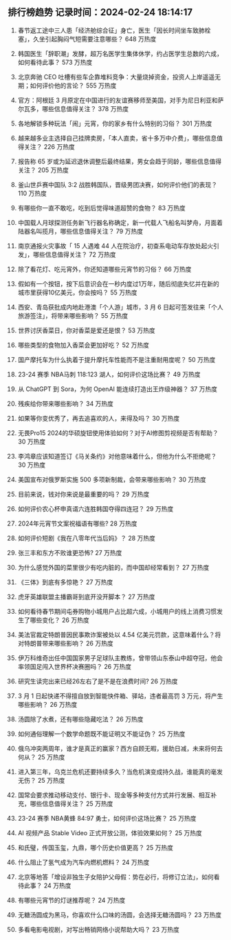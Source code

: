 
## 排行榜趋势 记录时间：2024-02-24 18:14:17
  
  1. 春节返工途中三人患「经济舱综合征」身亡，医生「因长时间坐车致肺栓塞」，久坐引起胸闷气短需要注意哪些？ 648 万热度
    
  2. 韩国医生「辞职潮」发酵，超万名医学生集体休学，约占医学生总数的六成，如何看待此事？ 573 万热度
    
  3. 北京奔驰 CEO 吐槽有些车企靠堆料竞争：大量烧掉资金，投资人上岸遥遥无期；如何评价他的言论？ 555 万热度
    
  4. 官方：阿根廷 3 月原定在中国进行的友谊赛移师至美国，对手为尼日利亚和萨尔瓦多，哪些信息值得关注？ 378 万热度
    
  5. 各地解锁多种玩法「闹」元宵，你的家乡有什么特别的习俗？ 301 万热度
    
  6. 越来越多业主选择自己挂牌卖房，「本人直卖，省十多万中介费」，哪些信息值得关注？ 226 万热度
    
  7. 报告称 65 岁或为延迟退休调整后最终结果，男女会趋于同龄，哪些信息值得关注？ 205 万热度
    
  8. 釜山世乒赛中国队 3:2 战胜韩国队，晋级男团决赛，如何评价他们的表现？ 110 万热度
    
  9. 有哪些你一直不敢吃，吃到后觉得味道超赞的食物？ 83 万热度
    
  10. 中国载人月球探测任务新飞行器名称确定，新一代载人飞船名叫梦舟，月面着陆器名叫揽月，哪些信息值得关注？ 79 万热度
    
  11. 南京通报火灾事故「 15 人遇难 44 人在院治疗，初查系电动车存放处起火引发」，哪些信息值得关注？ 72 万热度
    
  12. 除了看花灯、吃元宵外，你还知道哪些元宵节的习俗？ 66 万热度
    
  13. 假如有一个按钮，按下后意识会在一秒内度过1万年，随后彻底失忆并在新的城市里获得10亿美元，你会按吗？ 55 万热度
    
  14. 西安、青岛获批成内地赴港澳「个人游」城市，3 月 6 日起可签发往来「个人旅游签注」，将带来哪些影响？ 55 万热度
    
  15. 世界讨厌香菜日，你对香菜是爱还是恨？ 53 万热度
    
  16. 哪些类型的食物加入香菜会更加好吃？ 52 万热度
    
  17. 国产摩托车为什么执着于提升摩托车性能而不是注重耐用度呢？ 50 万热度
    
  18. 23-24 赛季 NBA马刺 118:123 湖人，如何评价这场比赛？ 49 万热度
    
  19. 从 ChatGPT 到 Sora，为何 OpenAI 能连续打造出王炸级神器？ 37 万热度
    
  20. 残疾给你带来哪些影响？ 34 万热度
    
  21. 如果等你变优秀了，再去追喜欢的人，来得及吗？ 30 万热度
    
  22. 无畏Pro15 2024的华硕旋钮使用体验如何？对于AI修图剪视频是否有帮助？ 30 万热度
    
  23. 李鸿章应该知道签订《马关条约》对他意味着什么，但他为什么不拒绝呢？ 30 万热度
    
  24. 美国宣布对俄罗斯实施 500 多项新制裁，会带来哪些影响？ 30 万热度
    
  25. 目前来说，钱对你来说是最重要的吗？ 29 万热度
    
  26. 如何评价农心杯申真谞六连胜韩国夺得四连冠？ 29 万热度
    
  27. 2024年元宵节文案祝福语有哪些? 28 万热度
    
  28. 如何评价短剧《我在八零年代当后妈》？ 28 万热度
    
  29. 张三丰和东方不败谁更恐怖? 27 万热度
    
  30. 为什么感觉外国的菜里很少有吃内脏的，而中国却经常看到？ 27 万热度
    
  31. 《三体》到底有多惊艳？ 27 万热度
    
  32. 虎牙英雄联盟主播霸哥到底开没开脚本？ 27 万热度
    
  33. 如何看待春节期间屯券购物小城用户占比超六成，小城用户的线上消费习惯发生了哪些变化？ 26 万热度
    
  34. 美法官裁定特朗普因民事欺诈案被处以 4.54 亿美元罚款，这意味着什么？将对特朗普带来哪些影响？ 26 万热度
    
  35. 伊万科维奇出任中国国家男子足球队主教练，曾带领山东泰山中超夺冠，他会率领国足闯入世界杯决赛圈吗？ 26 万热度
    
  36. 研究生读完出来已经26左右了是不是在浪费时间? 26 万热度
    
  37. 3 月 1 日起快递不得擅自放到智能快件箱、驿站，违者最高罚 3 万元，将产生哪些影响？ 26 万热度
    
  38. 汤圆除了水煮，还有哪些隐藏吃法？ 26 万热度
    
  39. 如何通俗理解一个数学命题既不能证明又不能证伪？ 25 万热度
    
  40. 俄乌冲突两周年，谁才是真正的赢家？西方自顾无暇，援助日减，未来将何去何从？ 25 万热度
    
  41. 进入第三年，乌克兰危机还要持续多久？当危机演变成持久战，谁能真的毫发无伤？ 25 万热度
    
  42. 国常会要求推动移动支付、银行卡、现金等多种支付方式并行发展、相互补充，哪些信息值得关注？ 25 万热度
    
  43. 23-24 赛季 NBA黄蜂 84:97 勇士，如何评价这场比赛？ 25 万热度
    
  44. AI 视频产品 Stable Video 正式开放公测，体验效果如何？ 25 万热度
    
  45. 和氏璧，传国玉玺，九鼎，哪个历史价值更高？ 25 万热度
    
  46. 什么阻止了氢气成为汽车内燃机燃料？ 24 万热度
    
  47. 北京等地答「增设非独生子女陪护父母假：势在必行，将修订立法」，如何看待此事？ 24 万热度
    
  48. 有哪些元宵节的灯谜推荐呢？ 24 万热度
    
  49. 无糖汤圆成为黑马，你喜欢什么口味的汤圆，会选择无糖汤圆吗？ 23 万热度
    
  50. 多看电影电视剧，对写出畅销网络小说帮助大吗？ 23 万热度
    
